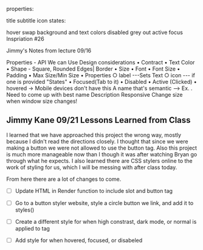 properties:

title
subtitle
icon
states:

hover
swap background and text colors
disabled
grey out
active
focus
Inspriation #26

Jimmy's Notes from lecture 09/16

Properties - API We can Use Design considerations 
• Contract 
• Text Color 
• Shape - Square, Rounded Edges| Border 
• Size 
• Font 
• Font Size 
• Padding 
• Max Size/Min Size 
• Properties 
○ label ---Sets Text ○
 icon --- if one is provided "States" • Focused(Tab to it) 
 • Disabled 
 • Active (Clicked) 
 • hovered -> Mobile devices don't have this A name that's semantic --> Ex. . Need to come up with best name Description Responsive Change size when window size changes!

 ## Jimmy Kane 09/21 Lessons Learned from Class
 I learned that we have approached this project the wrong way, mostly because I didn't read the directions closely.  I thought that since we were making a button we were not allowed to use the button tag.  Also this project is much more manageable now than I though it was after watching Bryan go through what he expects.  I also learned there are CSS stylers online to the work of styling for us, which I will be messing with after class today.

 From here there are a lot of changes to come.
 -[ ] Update HTML in Render function to include slot and button tag
 -[ ] Go to a button styler website, style a circle button we link, and add it to styles()
 -[ ] Create a different style for when high constrast, dark mode, or normal is applied to tag
 -[ ] Add style for when hovered, focused, or disabeled


 

